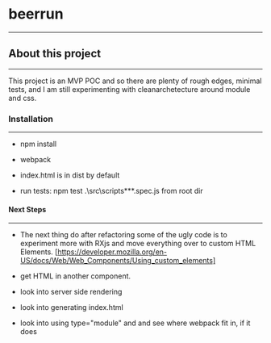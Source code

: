 # beerrun
---

## About this project
---

This project is an MVP POC and so there are plenty of rough edges, minimal tests, and I am still experimenting with cleanarchetecture around module and css.


### Installation
---

- npm install
- webpack

- index.html is in dist by default

- run tests: npm test .\src\scripts\**\*.spec.js from root dir

#### Next Steps
---

 - The next thing do after refactoring some of the ugly code is to experiment more with RXjs and move everything over to custom HTML Elements.
[https://developer.mozilla.org/en-US/docs/Web/Web_Components/Using_custom_elements]

 - get HTML in another component.
 - look into server side rendering
 - look into generating index.html
 - look into using type="module" and and see where webpack fit in, if it does
